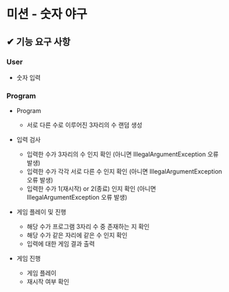 # 미션 - 숫자 야구

## ✔ 기능 요구 사항

### User
- 숫자 입력

### Program
- Program
  - 서로 다른 수로 이루어진 3자리의 수 랜덤 생성

- 입력 검사 
  - 입력한 수가 3자리의 수 인지 확인 (아니면 IllegalArgumentException 오류 발생)
  - 입력한 수가 각각 서로 다른 수 인지 확인 (아니면 IllegalArgumentException 오류 발생)
  - 입력한 수가 1(재시작) or 2(종료) 인지 확인 (아니면 IllegalArgumentException 오류 발생)

- 게임 플레이 및 진행
  - 해당 수가 프로그램 3자리 수 중 존재하는 지 확인
  - 해당 수가 같은 자리에 같은 수 인지 확인
  - 입력에 대한 게임 결과 출력

- 게임 진행
  - 게임 플레이
  - 재시작 여부 확인


